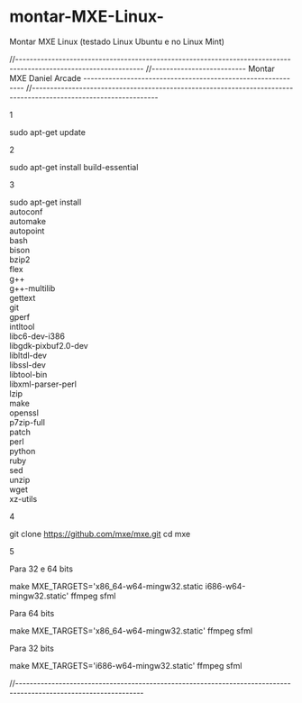 # montar-MXE-Linux-
Montar MXE Linux (testado Linux Ubuntu e no Linux Mint)

//-----------------------------------------------------------------------------------------------------------------
//-------------------------- Montar MXE Daniel Arcade -------------------------------------------------------------
//-----------------------------------------------------------------------------------------------------------------

1

sudo apt-get update

2

sudo apt-get install build-essential

3

sudo apt-get install \
    autoconf \
    automake \
    autopoint \
    bash \
    bison \
    bzip2 \
    flex \
    g++ \
    g++-multilib \
    gettext \
    git \
    gperf \
    intltool \
    libc6-dev-i386 \
    libgdk-pixbuf2.0-dev \
    libltdl-dev \
    libssl-dev \
    libtool-bin \
    libxml-parser-perl \
    lzip \
    make \
    openssl \
    p7zip-full \
    patch \
    perl \
    python \
    ruby \
    sed \
    unzip \
    wget \
    xz-utils

4
	
git clone https://github.com/mxe/mxe.git
cd mxe
		
5

Para 32 e 64 bits 
	
make MXE_TARGETS='x86_64-w64-mingw32.static i686-w64-mingw32.static' ffmpeg sfml


Para 64 bits

make MXE_TARGETS='x86_64-w64-mingw32.static' ffmpeg sfml


Para 32 bits 

make MXE_TARGETS='i686-w64-mingw32.static' ffmpeg sfml



//-----------------------------------------------------------------------------------------------------------------
